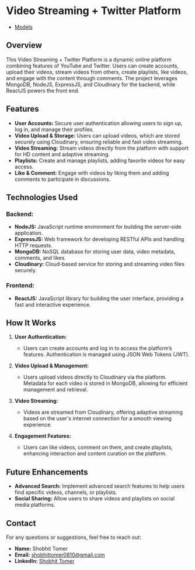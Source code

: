 # Video Streaming + Twitter Platform

- [Models](https://app.eraser.io/workspace/TXBHT7l6333K78ovF9JB?origin=share&elements=S6ez92EcImjsfiHPgBukmA)

## Overview

This Video Streaming + Twitter Platform is a dynamic online platform combining features of YouTube and Twitter. Users can create accounts, upload their videos, stream videos from others, create playlists, like videos, and engage with the content through comments. The project leverages MongoDB, NodeJS, ExpressJS, and Cloudinary for the backend, while ReactJS powers the front end.

## Features

- **User Accounts:** Secure user authentication allowing users to sign up, log in, and manage their profiles.
- **Video Upload & Storage:** Users can upload videos, which are stored securely using Cloudinary, ensuring reliable and fast video streaming.
- **Video Streaming:** Stream videos directly from the platform with support for HD content and adaptive streaming.
- **Playlists:** Create and manage playlists, adding favorite videos for easy access.
- **Like & Comment:** Engage with videos by liking them and adding comments to participate in discussions.

## Technologies Used

### Backend:
- **NodeJS:** JavaScript runtime environment for building the server-side application.
- **ExpressJS:** Web framework for developing RESTful APIs and handling HTTP requests.
- **MongoDB:** NoSQL database for storing user data, video metadata, comments, and likes.
- **Cloudinary:** Cloud-based service for storing and streaming video files securely.

### Frontend:
- **ReactJS:** JavaScript library for building the user interface, providing a fast and interactive experience.

## How It Works

1. **User Authentication:**
   - Users can create accounts and log in to access the platform’s features. Authentication is managed using JSON Web Tokens (JWT).

2. **Video Upload & Management:**
   - Users upload videos directly to Cloudinary via the platform. Metadata for each video is stored in MongoDB, allowing for efficient management and retrieval.

3. **Video Streaming:**
   - Videos are streamed from Cloudinary, offering adaptive streaming based on the user's internet connection for a smooth viewing experience.

4. **Engagement Features:**
   - Users can like videos, comment on them, and create playlists, enhancing interaction and content curation on the platform.

## Future Enhancements

- **Advanced Search:** Implement advanced search features to help users find specific videos, channels, or playlists.
- **Social Sharing:** Allow users to share videos and playlists on social media platforms.

## Contact

For any questions or suggestions, feel free to reach out:

- **Name:** Shobhit Tomer
- **Email:** shobhittomer0810@gmail.com
- **LinkedIn:** [Shobhit Tomer](https://www.linkedin.com/in/shobhittomer/)
